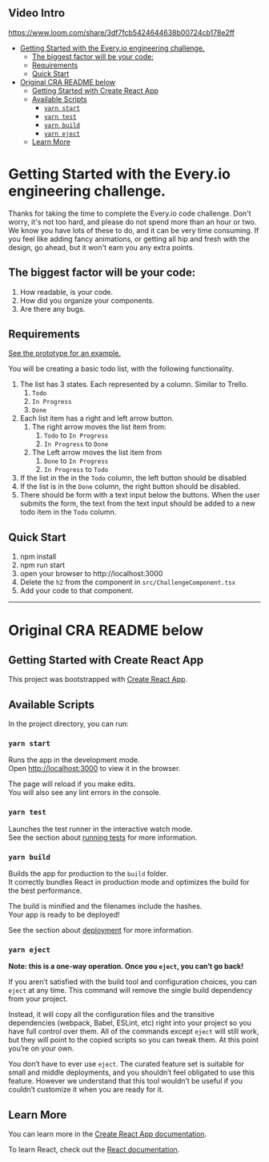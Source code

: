 ## Video Intro

https://www.loom.com/share/3df7fcb5424644638b00724cb178e2ff

- [Getting Started with the Every.io engineering challenge.](#getting-started-with-the-everyio-engineering-challenge)
  - [The biggest factor will be your code:](#the-biggest-factor-will-be-your-code)
  - [Requirements](#requirements)
  - [Quick Start](#quick-start)
- [Original CRA README below](#original-cra-readme-below)
  - [Getting Started with Create React App](#getting-started-with-create-react-app)
  - [Available Scripts](#available-scripts)
    - [`yarn start`](#yarn-start)
    - [`yarn test`](#yarn-test)
    - [`yarn build`](#yarn-build)
    - [`yarn eject`](#yarn-eject)
  - [Learn More](#learn-more)

# Getting Started with the Every.io engineering challenge.

Thanks for taking the time to complete the Every.io code challenge. Don't worry, it's not too hard, and please do not spend more than an hour or two. We know you have lots of these to do, and it can be very time consuming. If you feel like adding fancy animations, or getting all hip and fresh with the design, go ahead, but it won't earn you any extra points.

## The biggest factor will be your code:

1. How readable, is your code.
2. How did you organize your components.
3. Are there any bugs.

## Requirements

[See the prototype for an example.](https://www.figma.com/proto/kd49ArXbBt0vi1kBSLkmC1/Code-Challenge?node-id=1%3A2&scaling=min-zoom&page-id=0%3A1)

You will be creating a basic todo list, with the following functionality.

1. The list has 3 states. Each represented by a column. Similar to Trello.
   1. `Todo`
   2. `In Progress`
   3. `Done`
2. Each list item has a right and left arrow button.
   1. The right arrow moves the list item from:
      1. `Todo` to `In Progress`
      2. `In Progress` to `Done`
   2. The Left arrow moves the list item from
      1. `Done` to `In Progress`
      2. `In Progress` to `Todo`
3. If the list in the in the `Todo` column, the left button should be disabled
4. If the list is in the `Done` column, the right button should be disabled.
5. There should be form with a text input below the buttons. When the user submits the form, the text from the text input should be added to a new todo item in the `Todo` column.

## Quick Start

1. npm install
2. npm run start
3. open your browser to http://localhost:3000
4. Delete the `h2` from the component in `src/ChallengeComponent.tsx`
5. Add your code to that component.

---

# Original CRA README below

## Getting Started with Create React App

This project was bootstrapped with [Create React App](https://github.com/facebook/create-react-app).

## Available Scripts

In the project directory, you can run:

### `yarn start`

Runs the app in the development mode.\
Open [http://localhost:3000](http://localhost:3000) to view it in the browser.

The page will reload if you make edits.\
You will also see any lint errors in the console.

### `yarn test`

Launches the test runner in the interactive watch mode.\
See the section about [running tests](https://facebook.github.io/create-react-app/docs/running-tests) for more information.

### `yarn build`

Builds the app for production to the `build` folder.\
It correctly bundles React in production mode and optimizes the build for the best performance.

The build is minified and the filenames include the hashes.\
Your app is ready to be deployed!

See the section about [deployment](https://facebook.github.io/create-react-app/docs/deployment) for more information.

### `yarn eject`

**Note: this is a one-way operation. Once you `eject`, you can’t go back!**

If you aren’t satisfied with the build tool and configuration choices, you can `eject` at any time. This command will remove the single build dependency from your project.

Instead, it will copy all the configuration files and the transitive dependencies (webpack, Babel, ESLint, etc) right into your project so you have full control over them. All of the commands except `eject` will still work, but they will point to the copied scripts so you can tweak them. At this point you’re on your own.

You don’t have to ever use `eject`. The curated feature set is suitable for small and middle deployments, and you shouldn’t feel obligated to use this feature. However we understand that this tool wouldn’t be useful if you couldn’t customize it when you are ready for it.

## Learn More

You can learn more in the [Create React App documentation](https://facebook.github.io/create-react-app/docs/getting-started).

To learn React, check out the [React documentation](https://reactjs.org/).
